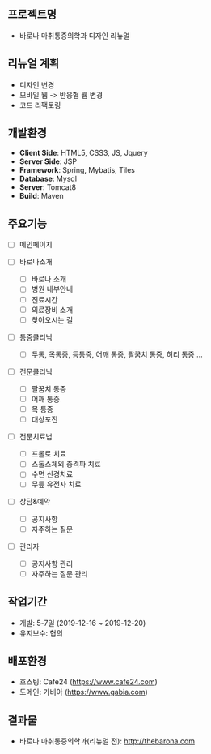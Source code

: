 ## 프로젝트명

- 바로나 마취통증의학과 디자인 리뉴얼

## 리뉴얼 계획

- 디자인 변경
- 모바일 웹 -> 반응협 웹 변경
- 코드 리팩토링

## 개발환경

- **Client Side**: HTML5, CSS3, JS, Jquery
- **Server Side**: JSP
- **Framework**: Spring, Mybatis, Tiles
- **Database**: Mysql
- **Server**: Tomcat8
- **Build**: Maven

## 주요기능

- [ ] 메인페이지

- [ ] 바로나소개

  - [ ] 바로나 소개
  - [ ] 병원 내부안내
  - [ ] 진료시간
  - [ ] 의료장비 소개
  - [ ] 찾아오시는 길

- [ ] 통증클리닉

  - [ ] 두통, 목통증, 등통증, 어깨 통증, 팔꿈치 통증, 허리 통증 ...

- [ ] 전문클리닉

  - [ ] 팔꿈치 통증
  - [ ] 어깨 통증
  - [ ] 목 통증
  - [ ] 대상포진

- [ ] 전문치료법

  - [ ] 프롤로 치료
  - [ ] 스톨스체외 충격파 치료
  - [ ] 수면 신경치료
  - [ ] 무릎 유전자 치료

- [ ] 상담&예약

  - [ ] 공지사항
  - [ ] 자주하는 질문

- [ ] 관리자

  - [ ] 공지사항 관리
  - [ ] 자주하는 질문 관리

## 작업기간

- 개발: 5-7일 (2019-12-16 ~ 2019-12-20)
- 유지보수: 협의

## 배포환경

- 호스팅: Cafe24 (https://www.cafe24.com)
- 도메인: 가비아 (https://www.gabia.com)

## 결과물

- 바로나 마취통증의학과(리뉴얼 전): http://thebarona.com
